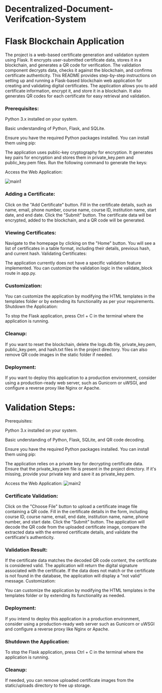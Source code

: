 # Decentralized-Document-Verifcation-System
<h1>Flask Blockchain Application</h1>
The project is a web-based certificate generation and validation system using Flask. It encrypts user-submitted certificate data, stores it in a blockchain, and generates a QR code for verification. The validation component decrypts data, checks it against the blockchain, and confirms certificate authenticity.
This README provides step-by-step instructions on setting up and running a Flask-based blockchain web application for creating and validating digital certificates. The application allows you to add certificate information, encrypt it, and store it in a blockchain. It also generates QR codes for each certificate for easy retrieval and validation.

<h3>Prerequisites:</h3>

Python 3.x installed on your system.

Basic understanding of Python, Flask, and SQLite.

Ensure you have the required Python packages installed. You can install them using pip:

The application uses public-key cryptography for encryption. It generates key pairs for encryption and stores them in private_key.pem and public_key.pem files. Run the following command to generate the keys:


Access the Web Application:

![main1](https://github.com/Mayukh-Mondal-Dev/Decentralized-Document-Verifcation-System/assets/103057066/781fec20-4dab-44ed-a5e6-969455b1a3b8)


<h3>Adding a Certificate:</h3>

Click on the "Add Certificate" button.
Fill in the certificate details, such as name, email, phone number, course name, course ID, institution name, start date, and end date.
Click the "Submit" button.
The certificate data will be encrypted, added to the blockchain, and a QR code will be generated.

<h3>Viewing Certificates:</h3>

Navigate to the homepage by clicking on the "Home" button.
You will see a list of certificates in a table format, including their details, previous hash, and current hash.
Validating Certificates:

The application currently does not have a specific validation feature implemented. You can customize the validation logic in the validate_block route in app.py.
<h3>Customization:</h3>

You can customize the application by modifying the HTML templates in the templates folder or by extending its functionality as per your requirements.
Shutdown the Application:

To stop the Flask application, press Ctrl + C in the terminal where the application is running.

<h3>Cleanup:</h3>

If you want to reset the blockchain, delete the logs.db file, private_key.pem, public_key.pem, and hash.txt files in the project directory. You can also remove QR code images in the static folder if needed.

<h3>Deployment:</h3>

If you want to deploy this application to a production environment, consider using a production-ready web server, such as Gunicorn or uWSGI, and configure a reverse proxy like Nginx or Apache.



<h1>Validation Steps: </h1>
Prerequisites:

Python 3.x installed on your system.

Basic understanding of Python, Flask, SQLite, and QR code decoding.

Ensure you have the required Python packages installed. You can install them using pip:

The application relies on a private key for decrypting certificate data. Ensure that the private_key.pem file is present in the project directory. If it's missing, provide your private key and save it as private_key.pem.

Access the Web Application:
![main2](https://github.com/Mayukh-Mondal-Dev/Decentralized-Document-Verifcation-System/assets/103057066/db373f69-0bfc-47a6-9489-0465c03ed46a)


<h3>Certificate Validation:</h3>

Click on the "Choose File" button to upload a certificate image file containing a QR code.
Fill in the certificate details in the form, including course ID, course name, email, end date, institution name, name, phone number, and start date.
Click the "Submit" button.
The application will decode the QR code from the uploaded certificate image, compare the extracted data with the entered certificate details, and validate the certificate's authenticity.

<h3>Validation Result:</h3>

If the certificate data matches the decoded QR code content, the certificate is considered valid. The application will return the digital signature associated with the certificate.
If the data does not match or the certificate is not found in the database, the application will display a "not valid" message.
Customization:

You can customize the application by modifying the HTML templates in the templates folder or by extending its functionality as needed.

<h3>Deployment:</h3>

If you intend to deploy this application in a production environment, consider using a production-ready web server such as Gunicorn or uWSGI and configure a reverse proxy like Nginx or Apache.

<h3>Shutdown the Application:</h3>
To stop the Flask application, press Ctrl + C in the terminal where the application is running.

<h3>Cleanup:</h3>
If needed, you can remove uploaded certificate images from the static/uploads directory to free up storage.

